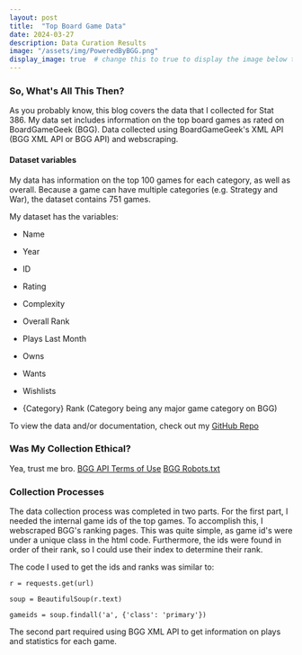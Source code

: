 ```yaml
---
layout: post
title:  "Top Board Game Data" 
date: 2024-03-27
description: Data Curation Results   
image: "/assets/img/PoweredByBGG.png"
display_image: true  # change this to true to display the image below the banner 
---
```


### So, What's All This Then?

As you probably know, this blog covers the data that I collected for Stat 386. My data set includes information on the top board games as rated on BoardGameGeek (BGG). Data collected using BoardGameGeek's XML API (BGG XML API or BGG API) and webscraping.

#### Dataset variables

My data has information on the top 100 games for each category, as well as overall. Because a game can have multiple categories (e.g. Strategy and War), the dataset contains 751 games.

My dataset has the variables:

- Name

- Year

- ID

- Rating

- Complexity

- Overall Rank

- Plays Last Month

- Owns

- Wants

- Wishlists

- {Category} Rank (Category being any major game category on BGG)

To view the data and/or documentation, check out my [GitHub Repo](https://github.com/cchristensn/datacuration)

### Was My Collection Ethical?

Yea, trust me bro. [BGG API Terms of Use](https://boardgamegeek.com/wiki/page/XML_API_Terms_of_Use)
[BGG Robots.txt](https://boardgamegeek.com/robots.txt)

### Collection Processes

The data collection process was completed in two parts. For the first part, I needed the internal game ids of the top games. To accomplish this, I webscraped BGG's ranking pages. This was quite simple, as game id's were under a unique class in the html code. Furthermore, the ids were found in order of their rank, so I could use their index to determine their rank.

The code I used to get the ids and ranks was similar to:

```
r = requests.get(url)

soup = BeautifulSoup(r.text)

gameids = soup.findall('a', {'class': 'primary'})

```

The second part required using BGG XML API to get information on plays and statistics for each game.